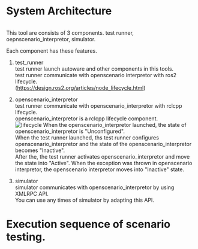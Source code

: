 # System Architecture
```plantuml source="docs/design/uml/whole_architecture.pu"
```

This tool are consists of 3 components.
test runner, oepnscenario_interpretor, simulator.

Each component has these features.

1. test_runner  
test runner launch autoware and other components in this tools.  
test runner communicate with openscenario interpretor with ros2 lifecycle.  
(https://design.ros2.org/articles/node_lifecycle.html)

1. openscenario_interpretor  
test runner communicate with openscenario_interpretor with rclcpp lifecycle.  
openscenario_interpretor is a rclcpp lifecycle component.  
![lifecycle](https://design.ros2.org/img/node_lifecycle/life_cycle_sm.png "lifecycle")
When the openscenario_interpretor launched, the state of openscenario_interpretor is "Unconfigured".  
When the test runner launched, ths test runner configures openscenario_interpretor and the state of the openscenario_interpretor becomes "Inactive".  
After the, the test runner activates openscenario_interpretor and move the state into "Active".
When the exception was thrown in openscenario interpretor, the openscenario interpretor moves into "Inactive" state.

1. simulator  
simulator communicates with openscenario_interpretor by using XMLRPC API.  
You can use any times of simulator by adapting this API.  

# Execution sequence of scenario testing.

```plantuml source="docs/design/uml/sequence.pu"
```

